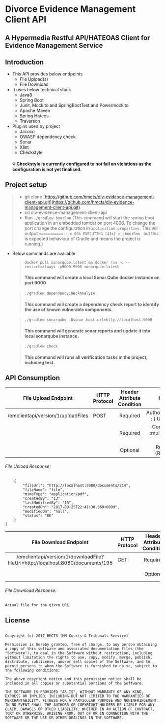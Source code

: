 # Divorce Evidence Management Client API

## A Hypermedia Restful API/HATEOAS Client for Evidence Management Service


## Introduction
* This API provides below endpoints
  * File Upload(s)
  * File Download
* It uses below technical stack
  *  Java8
  * Spring Boot
  * Junit, Mockito and SpringBootTest and Powermockito
  * Apache Maven
  * Spring Hateos
  * Traverson
* Plugins used by project
  * Jacoco
  * OWASP dependency check
  * Sonar
  * Xlint
  * Checkstyle 
  #### :bulb: Checkstyle is currently configured to not fail on violations as the configuration is not yet finalised.

## Project setup
> * git clone [https://github.com/hmcts/div-evidence-management-client-api.git](https://github.com/hmcts/div-evidence-management-client-api.git)
> * cd div-evidence-management-client-api
> * Run `./gradlew bootRun` 
    (This command will start the spring boot application in an embedded tomcat on port 4006.
    To change the port change the configuration in `application.properties`. 
    This will output 
    `<==========---> 80% EXECUTING [43s]
     > :bootRun
    ` but this is expected behaviour of Gradle and means the project is running.)
* Below commands are available
  > `docker pull sonarqube:latest && docker run -d --restart=always -p9000:9000 sonarqube:latest`
  > #### This command will create a local Sonar Qube docker instance on port 9000
  
  > `./gradlew dependencyCheckAnalyze`
  > #### This command will create a dependency check report to identify the use of known vulnerable components.
  
  > `./gradlew sonarqube -Dsonar.host.url=http://localhost:9000`
  >  #### This command will generate sonar reports and update it into local sonarqube instance.
 
  > `./gradlew check`
  >  #### This command will runs all verification tasks in the project, including test.
 
 
## API Consumption

| File Upload Endpoint | HTTP Protocol | Header Attribute  Condition | Headers | Body |
|:----------------------------------:|---------------|:---------------------------:|:------------------------------------:|:----------------------------------------------------------------:|
| /emclientapi/version/1/uploadFiles | POST | Required | AuthorizationToken : { User Token }  | [key=file,value=MultipartFile1,key=file,value=MultipartFile2,....] |
|  |  | Required | Content-Type :multipart/form-data  |  |
|  |  | Optional | RequestId :{RequestId} |  |

###### File Upload Response:

``` [
    {
        "fileUrl": "http://localhost:8080/documents/214",
        "fileName": "file",
        "mimeType": "application/pdf",
        "createdBy": "13",
        "lastModifiedBy": "13",
        "createdOn": "2017-09-25T22:41:38.569+0000",
        "modifiedOn": "null",
        "status": "OK"
    }
] 

```

| File Download Endpoint | HTTP Protocol | Header Attribute  Condition | Headers |
|:-------------------------------------------------------------------------------:|---------------|:---------------------------:|:------------------------------------:|
| /emclientapi/version/1/downloadFile?fileUrl=http://localhost:8080/documents/195 | GET | Required | AuthorizationToken : { User Token }  |
|  |  | Optional | RequestId :{RequestId} |

###### File Download Response:

``` Actual file for the given URL. ```


##  License
```The MIT License (MIT)

Copyright (c) 2017 HMCTS (HM Courts & Tribunals Service)

Permission is hereby granted, free of charge, to any person obtaining a copy of this software and associated documentation files (the "Software"), to deal in the Software without restriction, including without limitation the rights to use, copy, modify, merge, publish, distribute, sublicense, and/or sell copies of the Software, and to permit persons to whom the Software is furnished to do so, subject to the following conditions:

The above copyright notice and this permission notice shall be included in all copies or substantial portions of the Software.

THE SOFTWARE IS PROVIDED "AS IS", WITHOUT WARRANTY OF ANY KIND, EXPRESS OR IMPLIED, INCLUDING BUT NOT LIMITED TO THE WARRANTIES OF MERCHANTABILITY, FITNESS FOR A PARTICULAR PURPOSE AND NONINFRINGEMENT. IN NO EVENT SHALL THE AUTHORS OR COPYRIGHT HOLDERS BE LIABLE FOR ANY CLAIM, DAMAGES OR OTHER LIABILITY, WHETHER IN AN ACTION OF CONTRACT, TORT OR OTHERWISE, ARISING FROM, OUT OF OR IN CONNECTION WITH THE SOFTWARE OR THE USE OR OTHER DEALINGS IN THE SOFTWARE.
```
